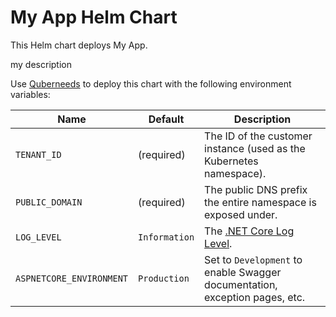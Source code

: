 # My App Helm Chart

This Helm chart deploys My App.

my description

Use [Quberneeds](https://github.com/AXOOM/Quberneeds) to deploy this chart with the following environment variables:

| Name                     | Default       | Description                                                                                                                |
|--------------------------|---------------|----------------------------------------------------------------------------------------------------------------------------|
| `TENANT_ID`              | (required)    | The ID of the customer instance (used as the Kubernetes namespace).                                                        |
| `PUBLIC_DOMAIN`          | (required)    | The public DNS prefix the entire namespace is exposed under.                                                               |
| `LOG_LEVEL`              | `Information` | The [.NET Core Log Level](https://docs.microsoft.com/en-us/aspnet/core/fundamentals/logging/?tabs=aspnetcore2x#log-level). |
| `ASPNETCORE_ENVIRONMENT` | `Production`  | Set to `Development` to enable Swagger documentation, exception pages, etc.                                                |
